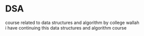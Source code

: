 # DSA
course related to data structures and algorithm by college wallah
<br>
i have continuing this data structures and algorithm course
